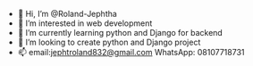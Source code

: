 - 👋 Hi, I’m @Roland-Jephtha
- 👀 I’m interested in web development
- 🌱 I’m currently learning python and Django for backend
- 💞️ I’m looking to create python and Django project
- 📫 email:jephtroland832@gmail.com
     WhatsApp: 08107718731

<!---
Roland-Jephtha/Roland-Jephtha is a ✨ special ✨ repository because its `README.md` (this file) appears on your GitHub profile.
You can click the Preview link to take a look at your changes.
--->
